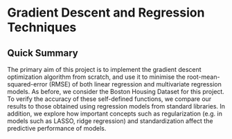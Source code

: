 # Gradient Descent and Regression Techniques

## Quick Summary 
The primary aim of this project is to implement the gradient descent optimization algorithm from scratch, and use it to minimise the root-mean-squared-error (RMSE) of both linear regression and multivariate regression models. As before, we consider the Boston Housing Dataset for this project. To verify the accuracy of these self-defined functions, we compare our results to those obtained using regression models from standard libraries. In addition, we explore how important concepts such as regularization (e.g. in models such as LASSO, ridge regression) and standardization affect the predictive performance of models. 
